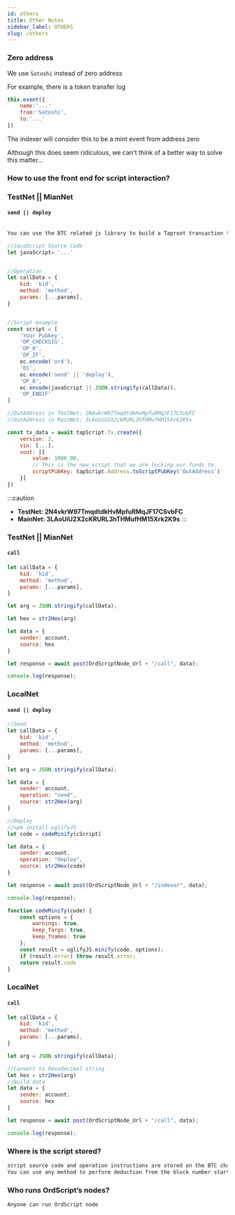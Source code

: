 ```yaml
---
id: others 
title: Other Notes
sidebar_label: OTHERS 
slug: /others 
---
```



### Zero address

We use ``Satoshi`` instead of zero address

For example, there is a token transfer log

```javascript
this.event({
	name:'...'
	from:'Satoshi',
	to:'...'
})
```

The indexer will consider this to be a mint event from address zero

Although this does seem ridiculous, we can't think of a better way to solve this matter...


### How to use the front end for script interaction?

### TestNet || MianNet

#### `send || deploy`

```javascript

You can use the BTC related js library to build a Taproot transaction that complies with the OrdScript protocol rules and broadcast it to the chain.

//JavaScript Source Code
let javaScript= '...'


//Operation
let callData = {
	kid: 'kid',
	method: 'method',
	params: [...params],
}


//Script example
const script = [
	'Your Pubkey',
	'OP_CHECKSIG', 
	'OP_0', 
	'OP_IF', 
	ec.encode('ord'), 
	'01', 
	ec.encode('send' || 'deploy'), 
	'OP_0', 
	ec.encode(javaScript || JSON.stringify(callData)),
	'OP_ENDIF'
]

//OutAddress in TestNet: 2N4vkrW97TmqdtdkHvMpfuRMqJF17CSvbFC
//OutAddress in MainNet: 3LAoUiU2X2cKRURL3hTHMufHM15Xrk2K9s

const tx_data = await tapScript.Tx.create({
	version: 2,
	vin: [...],
	vout: [{
		value: 1000_00,
		// This is the new script that we are locking our funds to.
		scriptPubKey: tapScript.Address.toScriptPubKey('OutAddress')
	}]
})

```

:::caution
- **TestNet: 2N4vkrW97TmqdtdkHvMpfuRMqJF17CSvbFC**
- **MainNet: 3LAoUiU2X2cKRURL3hTHMufHM15Xrk2K9s**
:::


### TestNet || MianNet

#### `call`

```javascript
let callData = {
	kid: 'kid',
	method: 'method',
	params: [...params],
}

let arg = JSON.stringify(callData);

let hex = str2Hex(arg)

let data = {
	sender: account,
	source: hex
}

let response = await post(OrdScriptNode_Url + "/call", data);

console.log(response);
```

### LocalNet

#### `send || deploy`

```javascript
//Send
let callData = {
	kid: 'kid',
	method: 'method',
	params: [...params],
}

let arg = JSON.stringify(callData);

let data = {
	sender: account,
	operation: "send",
	source: str2Hex(arg)
}

//Deploy
//npm install uglifyJS
let code = codeMinify(cScript)

let data = {
	sender: account,
	operation: "deploy",
	source: str2Hex(code)
}

let response = await post(OrdScriptNode_Url + "/indexer", data);

console.log(response);

function codeMinify(code) {
	const options = {
		warnings: true,
		keep_fargs: true,
		keep_fnames: true
	};
	const result = uglifyJS.minify(code, options);
	if (result.error) throw result.error;
	return result.code
}
```

### LocalNet

#### `call`

```javascript
let callData = {
	kid: 'kid',
	method: 'method',
	params: [...params],
}

let arg = JSON.stringify(callData);

//Convert to hexadecimal string
let hex = str2Hex(arg)
//Build data
let data = {
	sender: account,
	source: hex
}

let response = await post(OrdScriptNode_Url + "/call", data);

console.log(response);
```

### Where is the script stored?

```bash
script source code and operation instructions are stored on the BTC chain
You can use any method to perform deduction from the block number starting from OrdScript to the latest block number to obtain the latest results.
```



### Who runs OrdScript’s nodes?

```bash
Anyone can run OrdScript node
```
